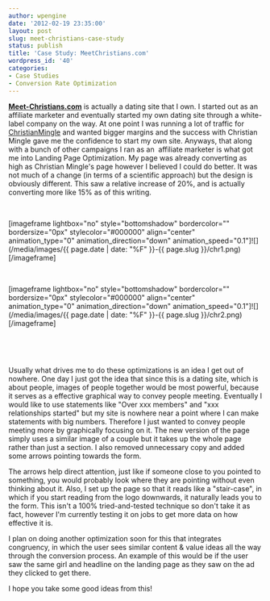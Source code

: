 ```yaml
---
author: wpengine
date: '2012-02-19 23:35:00'
layout: post
slug: meet-christians-case-study
status: publish
title: 'Case Study: MeetChristians.com'
wordpress_id: '40'
categories:
- Case Studies
- Conversion Rate Optimization
---
```


[**Meet-Christians.com**](http://meet-christians.com) is actually a dating site that I own. I started out as an affiliate marketer and eventually started my own dating site through a white-label company on the way. At one point I was running a lot of traffic for [ChristianMingle](http://christianmingle.com) and wanted bigger margins and the success with Christian Mingle gave me the confidence to start my own site. Anyways, that along with a bunch of other campaigns I ran as an  affiliate marketer is what got me into Landing Page Optimization. My page was already converting as high as Christian Mingle's page however I believed I could do better. It was not much of a change (in terms of a scientific approach) but the design is obviously different. This saw a relative increase of 20%, and is actually converting more like 15% as of this writing.

 

[imageframe lightbox="no" style="bottomshadow" bordercolor="" bordersize="0px" stylecolor="#000000" align="center" animation_type="0" animation_direction="down" animation_speed="0.1"]![](/media/images/{{ page.date | date: "%F" }}-{{ page.slug }}/chr1.png)[/imageframe]

 

[imageframe lightbox="no" style="bottomshadow" bordercolor="" bordersize="0px" stylecolor="#000000" align="center" animation_type="0" animation_direction="down" animation_speed="0.1"]![](/media/images/{{ page.date | date: "%F" }}-{{ page.slug }}/chr2.png)[/imageframe]

 

 

Usually what drives me to do these optimizations is an idea I get out of nowhere. One day I just got the idea that since this is a dating site, which is about people, images of people together would be most powerful, because it serves as a effective graphical way to convey people meeting. Eventually I would like to use statements like "Over xxx members" and "xxx relationships started" but my site is nowhere near a point where I can make statements with big numbers. Therefore I just wanted to convey people meeting more by graphically focusing on it. The new version of the page simply uses a similar image of a couple but it takes up the whole page rather than just a section. I also removed unnecessary copy and added some arrows pointing towards the form.

The arrows help direct attention, just like if someone close to you pointed to something, you would probably look where they are pointing without even thinking about it. Also, I set up the page so that it reads like a "stair-case", in which if you start reading from the logo downwards, it naturally leads you to the form. This isn't a 100% tried-and-tested technique so don't take it as fact, however I'm currently testing it on jobs to get more data on how effective it is.

I plan on doing another optimization soon for this that integrates congruency, in which the user sees similar content & value ideas all the way through the conversion process. An example of this would be if the user saw the same girl and headline on the landing page as they saw on the ad they clicked to get there.

I hope you take some good ideas from this!
